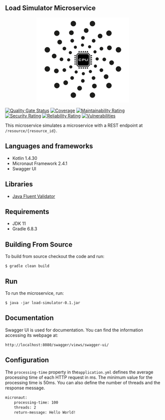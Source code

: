 ## Load Simulator Microservice
<p align="center"><img src="/docs/icon.png" width="300px"> </p>

[![Quality Gate Status](https://sonarcloud.io/api/project_badges/measure?project=jaimedantas_load-microservice&metric=alert_status)](https://sonarcloud.io/dashboard?id=jaimedantas_load-microservice)
[![Coverage](https://sonarcloud.io/api/project_badges/measure?project=b3-tax-calculator&metric=coverage)](https://sonarcloud.io/dashboard?id=b3-tax-calculator)
[![Maintainability Rating](https://sonarcloud.io/api/project_badges/measure?project=jaimedantas_load-microservice&metric=sqale_rating)](https://sonarcloud.io/dashboard?id=jaimedantas_load-microservice)
[![Security Rating](https://sonarcloud.io/api/project_badges/measure?project=jaimedantas_load-microservice&metric=security_rating)](https://sonarcloud.io/dashboard?id=jaimedantas_load-microservice)
[![Reliability Rating](https://sonarcloud.io/api/project_badges/measure?project=jaimedantas_load-microservice&metric=reliability_rating)](https://sonarcloud.io/dashboard?id=jaimedantas_load-microservice)
[![Vulnerabilities](https://sonarcloud.io/api/project_badges/measure?project=jaimedantas_load-microservice&metric=vulnerabilities)](https://sonarcloud.io/dashboard?id=jaimedantas_load-microservice)

This microservice simulates a microservice with a REST endpoint at ``/resource/{resource_id}``.
## Languages and frameworks
 - Kotlin 1.4.30
 - Micronaut Framework 2.4.1
 - Swagger UI
 
## Libraries
 - [Java Fluent Validator](https://github.com/mvallim/java-fluent-validator)
 
## Requirements
- JDK 11
- Gradle 6.8.3

## Building From Source
To build from source checkout the code and run:
```
$ gradle clean build
```
## Run
To run the microservice, run:
```
$ java -jar load-simulator-0.1.jar
```
## Documentation
Swagger UI is used for documentation. You can find the information accessing its webpage at:
```
http://localhost:8080/swagger/views/swagger-ui/
```
## Configuration
The ``processing-time`` property in the``application.yml`` defines the average processing time of each HTTP
request in ms. The minimum value for the processing time is 50ms. You can also define the number of threads and the response
message. 

```
micronaut:
    processing-time: 100
    threads: 2
    return-message: Hello World!
```
